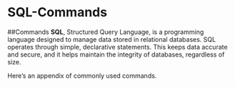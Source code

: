 # SQL-Commands
##Commands
**SQL**, Structured Query Language, is a programming language designed to manage data 
stored in relational databases. SQL operates through simple, declarative statements. This keeps data accurate and secure, and it helps maintain the integrity of databases, regardless of size.

Here’s an appendix of commonly used commands.

